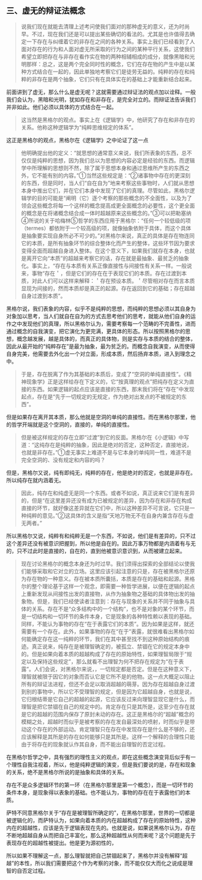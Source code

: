 <h2>三、虚无的辩证法概念</h2><blockquote data-pid="2FnMCihw">说我们现在就能去清理上述考问使我们面对的那种虚无的意义，还为时尚早。不过，现在我们还是可以提出某些确切的看法的。尤其是也许值得去确定一下存在与纠缠着它的非存在之间的各种关系。事实上我们已经看到了人面对存在的行为和人面对虚无所采取的行为之间的某种平行关系，这使我们希望立即把存在与非存在看作实在物的两种相辅相成的成分，就像黑暗和光明那样：总之，这是两个完全同时性的概念，它们在存在物的产生中是以某种方式结合在一起的，因此单独地考察它们是徒劳无益的。纯粹的存在和纯粹的非存在是两个抽象，它们只有在具体实在的基础上才能重新结合起来。</blockquote><p data-pid="A7Oz7n5x">前面讲到了虚无，那么什么是虚无呢？这就需要通过辩证法的观点加以诠释。一般我们会认为，黑暗和光明，犹如存在和非存在，是完全对立的。而辩证法告诉我们并非如此。他们必须以具体的方式结合在一起。</p><blockquote data-pid="Unk1T4Tt">这当然是黑格尔的观点。事实上在《逻辑学》中，他研究了存在和非存在的关系。他称这种逻辑学为“纯粹思维规定的体系”。</blockquote><p data-pid="iFyEoptE">这正是黑格尔的观点，黑格尔在《逻辑学》之中论证了这一点</p><blockquote data-pid="lXFFd0ab">他明确提出他的定义：“就思想的通常意义来说，我们所表象的东西，总不仅仅是纯粹的思想，因为我们总以为思想的内容必定是经验的东西。而逻辑学中所理解的思想则不然，除了属于思想本身和通过思维所产生的东西之外，它不能有别的内容。”①当然这些规定是：“②诸事物中存在的更深刻的东西，但是同时，当人们“自在自为”地来考察这些事物时，人们就从思想本身中推出它们，并在它们本身中发现了它们的真理。尽管如此，黑格尔逻辑学的目的可能是“阐明（它）逐个考察的那些概念的不全面性，以及为了领会这些概念将每一个这样的概念提高成更全面概念的必要性，这个更全面的概念是在将诸概念结合成一体时超越原来这些概念的。”③可以把勒塞纳④所说的关于哈梅林⑤哲学的东西应用于黑格尔：“任何一个较低级的项（termes）都依附于一个较高级的项，就像抽象依附于具体，而这个具体是抽象要实现自身所必不可少的。”对黑格尔来说，真正的具体是存在物连同它的本质，是所有抽象环节的综合整体化而产生的整体，这些环节因为要求变得全面而超越自身进入整体。在这个意义下，如果我们就存在本身，也就是离开它向“本质”的超越来考察它的话，存在就是最抽象、最贫乏的抽象化。事实上，“存在与本质有关系正像直接性与间接性有关系一样。一般说来，事物“存在＇，但是它们的存在在于表现它们的本质。存在过渡到本质，对此人们可以这样来解释：＇存在预设本质。＇尽管相对存在而言本质显现为间接的，然而本质却是真正的起源。存在返回到它的基础；存在超越自身过渡到本质”。</blockquote><p data-pid="rcCPaYM9">黑格尔说，我们表象的内容，似乎不是纯粹的思想，而纯粹的思想必须以其自身为对象加以思考，当人们就自在自为的方式去思考他们的思考，就能从他们自身的运作之中发现他们的真理，所以黑格尔认为，需要考察每一个范畴的不完善性，进而通过概念的自我演变，把它演化为更完满，更具体的形态。所以按照黑格尔的思想，概念越发展，越是具体的，而真正的具体物，则是实存与本质的结合的整体，因此从最开始的“纯粹存在”是最为抽象，最为贫乏的。而概念自我演变，从而使得自身完美，他需要去外化出一个对立面，形成本质，然后扬弃本质，进入到理念之中。</p><blockquote data-pid="E9y5fi99">于是，存在脱离了作为其基础的本质后，变成了“空洞的单纯直接性”。《精神现象学》正是这样给存在下定义的，它“按真理的观点”把纯存在定义为直接的东西。如果逻辑的起点应该是直接的东西，那末我们将在“存在”中发现起点，存在是“先于一切规定的无规定，作为绝对出发点的不被规定的东西”。</blockquote><p data-pid="HA69cTuC">但是如果存在离开其本质，那么他就是空洞的单纯的直接性。而在黑格尔那里，他的哲学开端就是这个空洞的，直接的，单纯的直接性。</p><blockquote data-pid="UWIT69LU">但是被这样规定的存在立即“过渡”到它的反面。黑格尔在《小逻辑》中写道：“这纯存在是纯粹的抽象，因此是绝对的否定，这种否定，直接地说，也就是非存在。”①虚无事实上难道不是与它本身的单纯同一性，难道不是完全空洞的、没有规定和内容的吗？</blockquote><p data-pid="65NSLdY2">但是，黑格尔又说，纯有即纯无，纯粹的存在，他是绝对的否定，也就是非存在。所以纯存在就内涵着无。</p><blockquote data-pid="qnNWwJSr">因此，纯存在和纯虚无是同一个东西。或者不如说，真正说来它们是有差异的，但是“在这里差异还没有成为已被规定的差异，因为存在和非存在构成直接的环节，就好像这差异就在它们中，所以这种差异不可言说，它只是一种纯粹的意见。”②这具体的含义是指“天地万物无不在自身内兼含存在与虚无两者。”</blockquote><p data-pid="0lnTdqXR">所以黑格尔又说，纯粹有和纯粹无是一个东西，不如说，他们是有差异的，只不过这个差异还没有被意识把握到，所以他是自在的。因此万事万物都是内涵着有与无的，只不过此时是直接的，自在的，直到他被意识意识到，从而被建立起来。</p><blockquote data-pid="G0u1tgtW">现在讨论黑格尔的概念本身还为时过早。我们须得出探索的全部结论以使我们能够采取和它对立的立场。这里应该引起注意的只是，存在被黑格尔还原为存在物的一种意义。存在被本质所囊括，本质是存在的基础和起源。黑格尔的整个理论基于这样一个观念，即需要一种哲学进展，以便在逻辑的起点上重新发现从间接性出发的直接物，从作为抽象物之基础的具体物出发的抽象物。但是，我们已经使读者注意到：存在与现象的关系并不同于抽象与具体的关系。存在不是“众多结构中的一个结构”，也不是对象的某个环节，而是一切结构和一切环节的条件本身，它是现象的各种特性赖以表现的基础。同样，不能认为事物的存在“在于表露它们的本质”。因为如果是这样，就还需要有一个存在。此外，如果事物的存在“在于”表露，就很难看出黑格尔如何能确定存在这一纯粹的环节，我们在其中甚至找不到这种原始结构的痕迹。真正说来，纯存在是被理智确定的，被孤立、禁锢在它的规定本身中的。但是如果向着本质的超越构成了存在的原始特性，如果理智局限于“规定以及保持这些规定”，那么就看不出理智为何不把存在规定为“在于表露”。人们会说，对黑格尔来说，，一切规定都是否定。但是在这种意义下，理智就被限于因它的对象而否认它是它所不是的他物。这一点大概足以阻止所有的辩证法进程，但还不会足以取消超越的萌芽。因为存在超越自身过渡到别的事物中，所以它不受理智的规定，但是因为它超越自身，也就是说，它归根结蒂是它自己的超越的起源，它应该反过来向理智显现它是什么，而理智是把它禁锢在自己的规定中的。肯定存在只是其所是，这至少在存在就是它的超越的范围内保存了原封未动的存在。这正是黑格尔的“超越”概念的模糊之处，超越时而似乎是被考察的存在发自最深处的喷射，时而似乎是带动这个存在的外部运动。肯定理智只在存在中发现存在是什么是不够的，还应该解释是其所是的存在如何能够只是其所是。这样一个解释的合理性只能由于将存在的现象就认作其自身，而不能出自理智的否定过程。</blockquote><p data-pid="ECnVBOE9">在黑格尔哲学之中，具有强烈的理性主义的观点，即在这些概念演变背后似乎有一个理性自我注视着，所以，他是纯粹逻辑的演变，但是我们要说的是，存在和现象的关系，绝不是黑格尔所说的是抽象和具体的关系。</p><p data-pid="3IjLiZca">存在不是众多逻辑环节的第一环（在黑格尔那里是第一个概念），而是一切环节的条件本身，是现象得以表象的基础。也不能认为，事物的存在在于表露他们的本质。</p><p data-pid="KEms1sM0">萨特不同意黑格尔关于“存在是被理智所确定的”，在黑格尔那里，世界的一切都是被逻辑化的，而萨特认为，如果向着本质的内在超越构成了存在的原始特性，这种内在的超越性，应该是先于逻辑表现在先的。也就是说，如果说黑格尔认为，存在不断地超越自身从而把自己丰富化，那么这种超越性从何而来呢？这个问题是先于表现存在的超越性被提出。他是更为源初性的，</p><p data-pid="UjhYfkGo">所以如果不理解这一点，那么理智就把自己禁锢起来了，黑格尔并没有解释“超越”的本性，所以我们需要把这个作为考察的对象，而不能仅仅大而化之说成是理智的自否定过程。</p><p></p>